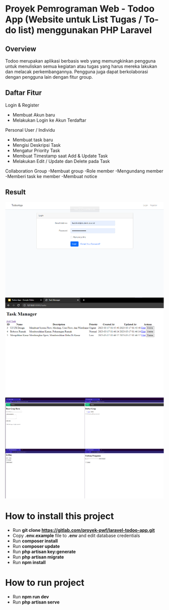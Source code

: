 # Proyek Pemrograman Web - Todoo App (Website untuk List Tugas / To-do list) menggunakan PHP Laravel

## Overview
Todoo merupakan aplikasi berbasis web yang memungkinkan pengguna untuk menuliskan semua kegiatan atau tugas yang 
harus mereka lakukan dan melacak perkembangannya. Pengguna juga dapat berkolaborasi dengan pengguna lain dengan fitur group.

## Daftar Fitur
Login & Register
- Membuat Akun baru
- Melakukan Login ke Akun Terdaftar

Personal User / Individu
- Membuat task baru
- Mengisi Deskripsi Task
- Mengatur Priority Task
- Membuat Timestamp saat Add & Update Task
- Melakukan Edit / Update dan Delete pada Task

Collaboration Group
-Membuat group
-Role member
-Mengundang member
-Memberi task ke member
-Membuat notice


## Result
<img align="center" width="600" src="todoo1.png" />
<img align="center" width="600" src="todoo2.png" />
<img align="center" width="600" src="todoo3.png" />


# How to install this project
-   Run **git clone https://gitlab.com/proyek-pwf/laravel-todoo-app.git**
-   Copy **.env.example** file to **.env** and edit database credentials
-   Run **composer install**
-   Run **composer update**
-   Run **php artisan key:generate**
-   Run **php artisan migrate**
-   Run **npm install**

# How to run project
-   Run **npm run dev**
-   Run **php artisan serve**
